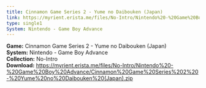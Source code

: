 ```yaml
---
title: Cinnamon Game Series 2 - Yume no Daibouken (Japan)
link: https://myrient.erista.me/files/No-Intro/Nintendo%20-%20Game%20Boy%20Advance/Cinnamon%20Game%20Series%202%20-%20Yume%20no%20Daibouken%20(Japan).zip
type: single1
System: Nintendo - Game Boy Advance
---
```

<b>Game:</b> Cinnamon Game Series 2 - Yume no Daibouken (Japan)<br>
<b>System:</b> Nintendo - Game Boy Advance<br>
<b>Collection:</b> No-Intro<br>
<b>Download:</b> https://myrient.erista.me/files/No-Intro/Nintendo%20-%20Game%20Boy%20Advance/Cinnamon%20Game%20Series%202%20-%20Yume%20no%20Daibouken%20(Japan).zip